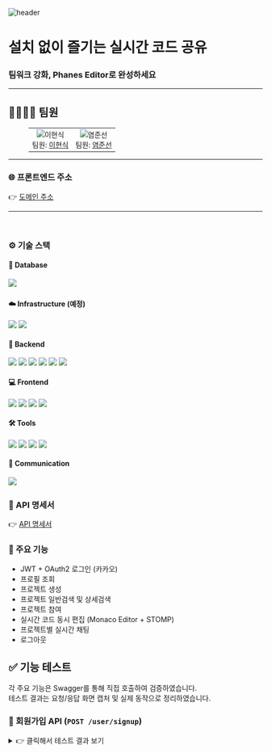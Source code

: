 ![header](https://capsule-render.vercel.app/api?type=waving&color=0:8EC5FC,100:E0C3FC&height=200&section=header&text=Phanes%20Editor&fontSize=60&fontColor=ffffff&animation=fadeIn&fontAlignY=35&desc=Real-time%20Collaboration%20on%20Code&descAlignY=60&descAlign=50)

<h1>설치 없이 즐기는 실시간 코드 공유</h1>
<h3>팀워크 강화, Phanes Editor로 완성하세요</h3>

---

## 👨‍👩‍👧‍👦 팀원

<figure>
  <table>
    <tr>
      <td align="center">
        <img src="https://avatars.githubusercontent.com/u/583231?v=4" width="120" height="120" alt="이현식"><br>
        팀원: <a href="https://github.com/why48382">이현식</a>
      </td>
      <td align="center">
        <img src="https://avatars.githubusercontent.com/u/9919?s=200&v=4" width="120" height="120" alt="염준선"><br>
        팀원: <a href="https://github.com/junsun-yeam">염준선</a>
      </td>
    </tr>
  </table>
</figure>


---

<h3>🌐 프론트엔드 주소</h3> 
👉 <a href = "http://gomorebi.kro.kr">도메인 주소</a>


---

<br>
<h3 id="devtools">⚙️ 기술 스택</h3>

<!-- Database -->
<h4>📂 Database</h4>
<div>
  <img src="https://img.shields.io/badge/MariaDB-003545?style=for-the-badge&logo=mariadb&logoColor=white">
</div>

<!-- Infrastructure -->
<h4>☁️ Infrastructure (예정) </h4>
<div>
  <img src="https://img.shields.io/badge/Docker-2496ED?style=for-the-badge&logo=docker&logoColor=white">
  <img src="https://img.shields.io/badge/AWS%20S3-569A31?style=for-the-badge&logo=amazons3&logoColor=white">
</div>

<!-- Backend -->
<h4>🚀 Backend</h4>
<div>
  <img src="https://img.shields.io/badge/Java-ED8B00?style=for-the-badge&logo=openjdk&logoColor=white">
  <img src="https://img.shields.io/badge/Spring_Boot-6DB33F?style=for-the-badge&logo=springboot&logoColor=white">
  <img src="https://img.shields.io/badge/JPA-59666C?style=for-the-badge&logo=hibernate&logoColor=white">
  <img src="https://img.shields.io/badge/QueryDSL-0099CC?style=for-the-badge&logoColor=white">
  <img src="https://img.shields.io/badge/WebSocket-010101?style=for-the-badge&logo=socketdotio&logoColor=white">
  <img src="https://img.shields.io/badge/STOMP-006699?style=for-the-badge&logo=apachekafka&logoColor=white">
</div>

<!-- Frontend -->
<h4>💻 Frontend</h4>
<div>
  <img src="https://img.shields.io/badge/Vue.js-4FC08D?style=for-the-badge&logo=vue.js&logoColor=white">
  <img src="https://img.shields.io/badge/JavaScript-F7DF1E?style=for-the-badge&logo=javascript&logoColor=black">
  <img src="https://img.shields.io/badge/Vue--Router-42B883?style=for-the-badge&logo=vue.js&logoColor=white">
  <img src="https://img.shields.io/badge/Monaco%20Editor-007ACC?style=for-the-badge&logo=visualstudiocode&logoColor=white">
</div>

<!-- Tools -->
<h4>🛠️ Tools</h4>
<div>
  <img src="https://img.shields.io/badge/Figma-F24E1E?style=for-the-badge&logo=figma&logoColor=white">
  <img src="https://img.shields.io/badge/IntelliJ_IDEA-000000.svg?style=for-the-badge&logo=intellij-idea&logoColor=white">
  <img src="https://img.shields.io/badge/Git-F05032?style=for-the-badge&logo=git&logoColor=white">
  <img src="https://img.shields.io/badge/GitHub-181717?style=for-the-badge&logo=github&logoColor=white">
</div>

<!-- Communication -->
<h4>💬 Communication</h4>
<div>
  <img src="https://img.shields.io/badge/Discord-5865F2?style=for-the-badge&logo=discord&logoColor=white">
</div>


### 📖 API 명세서
👉 <a href = "http://localhost:8080/swagger-ui/index.html">API 명세서</a>

### 🚀 주요 기능
- JWT + OAuth2 로그인 (카카오)
- 프로필 조회
- 프로젝트 생성
- 프로젝트 일반검색 및 상세검색
- 프로젝트 참여
- 실시간 코드 동시 편집 (Monaco Editor + STOMP)
- 프로젝트별 실시간 채팅
- 로그아웃

## ✅ 기능 테스트

각 주요 기능은 Swagger를 통해 직접 호출하여 검증하였습니다.  
테스트 결과는 요청/응답 화면 캡처 및 실제 동작으로 정리하였습니다.  


### 🔐 회원가입 API (`POST /user/signup`)

<details>
  <summary>👉 클릭해서 테스트 결과 보기</summary>

<img src="./assets/test/회원가입요청.png" width="70%" alt="회원가입 요청 화면">
<img src="./assets/test/회원가입응답.png" width="70%" alt="회원가입 응답 화면">





### ⚡ 성능 개선
- 프로젝트 `likesCount` 컬럼 반정규화 → 조회 성능 개선
- N+1 문제 해결 (fetch join, BatchSize)
- Redis 캐싱 도입 (세션/토큰, 최근 작업 캐시)

### 📏 코딩 컨벤션
- 네이밍 룰, 패키지 구조 규칙
- Controller → Service → Repository 3계층 구조
- DTO 분리 원칙

### 🏗️ 시스템 아키텍처
![시스템 아키텍처](./assets/architecture/system-architecture.png)

### 🧩 소프트웨어 아키텍처
![소프트웨어 아키텍처](./assets/architecture/software-architecture.png)

---
